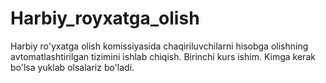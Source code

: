 # Harbiy_royxatga_olish
Harbiy ro'yxatga olish komissiyasida chaqiriluvchilarni hisobga olishning avtomatlashtirilgan tizimini ishlab chiqish. Birinchi kurs ishim. Kimga kerak bo'lsa yuklab olsalariz bo'ladi.

